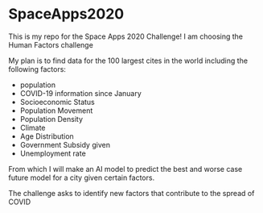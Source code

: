# SpaceApps2020

This is my repo for the Space Apps 2020 Challenge! I am choosing the Human Factors challenge

My plan is to find data for the 100 largest cites in the world including the following factors:

- population
- COVID-19 information since January
- Socioeconomic Status
- Population Movement
- Population Density
- Climate
- Age Distribution
- Government Subsidy given
- Unemployment rate

From which I will make an AI model to predict the best and worse case future model for a city given certain factors.

The challenge asks to identify new factors that contribute to the spread of COVID


